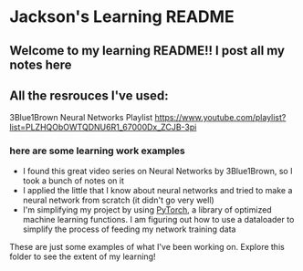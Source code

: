 # Jackson's Learning README

## Welcome to my learning README!! I post all my notes here

## All the resrouces I've used:

3Blue1Brown Neural Networks Playlist
https://www.youtube.com/playlist?list=PLZHQObOWTQDNU6R1_67000Dx_ZCJB-3pi

### here are some learning work examples

- I found this great video series on Neural Networks by 3Blue1Brown, so I took a bunch of notes on it
- I applied the little that I know about neural networks and tried to make a neural network from scratch (it didn't go very well)
- I'm simplifying my project by using [PyTorch](https://pytorch.org/), a library of optimized machine learning functions. I am figuring out how to use a dataloader to simplify the process of feeding my network training data

These are just some examples of what I've been working on. Explore this folder to see the extent of my learning!

